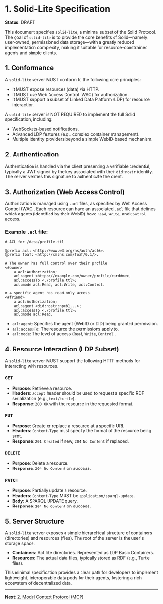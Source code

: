 # 1. Solid-Lite Specification

**Status**: DRAFT

This document specifies `solid-lite`, a minimal subset of the Solid Protocol. The goal of `solid-lite` is to provide the core benefits of Solid—namely, user-owned, permissioned data storage—with a greatly reduced implementation complexity, making it suitable for resource-constrained agents and simple clients.

## 1. Conformance

A `solid-lite` server MUST conform to the following core principles:
- It MUST expose resources (data) via HTTP.
- It MUST use Web Access Control (WAC) for authorization.
- It MUST support a subset of Linked Data Platform (LDP) for resource interaction.

A `solid-lite` server is NOT REQUIRED to implement the full Solid specification, including:
- WebSockets-based notifications.
- Advanced LDP features (e.g., complex container management).
- Multiple identity providers beyond a simple WebID-based mechanism.

## 2. Authentication

Authentication is handled via the client presenting a verifiable credential, typically a JWT signed by the key associated with their `did:nostr` identity. The server verifies this signature to authenticate the client.

## 3. Authorization (Web Access Control)

Authorization is managed using `.acl` files, as specified by Web Access Control (WAC). Each resource can have an associated `.acl` file that defines which agents (identified by their WebID) have `Read`, `Write`, and `Control` access.

### Example `.acl` file:

```turtle
# ACL for /data/profile.ttl

@prefix acl: <http://www.w3.org/ns/auth/acl#>.
@prefix foaf: <http://xmlns.com/foaf/0.1/>.

# The owner has full control over their profile
<#owner>
    a acl:Authorization;
    acl:agent <https://example.com/owner/profile/card#me>;
    acl:accessTo <./profile.ttl>;
    acl:mode acl:Read, acl:Write, acl:Control.

# A specific agent has read-only access
<#friend>
    a acl:Authorization;
    acl:agent <did:nostr:npub1...>;
    acl:accessTo <./profile.ttl>;
    acl:mode acl:Read.
```

- `acl:agent`: Specifies the agent (WebID or DID) being granted permission.
- `acl:accessTo`: The resource the permissions apply to.
- `acl:mode`: The level of access (`Read`, `Write`, `Control`).

## 4. Resource Interaction (LDP Subset)

A `solid-lite` server MUST support the following HTTP methods for interacting with resources.

### `GET`
- **Purpose**: Retrieve a resource.
- **Headers**: `Accept` header should be used to request a specific RDF serialization (e.g., `text/turtle`).
- **Response**: `200 OK` with the resource in the requested format.

### `PUT`
- **Purpose**: Create or replace a resource at a specific URI.
- **Headers**: `Content-Type` must specify the format of the resource being sent.
- **Response**: `201 Created` if new, `204 No Content` if replaced.

### `DELETE`
- **Purpose**: Delete a resource.
- **Response**: `204 No Content` on success.

### `PATCH`
- **Purpose**: Partially update a resource.
- **Headers**: `Content-Type` MUST be `application/sparql-update`.
- **Body**: A SPARQL UPDATE query.
- **Response**: `204 No Content` on success.

## 5. Server Structure

A `solid-lite` server exposes a simple hierarchical structure of containers (directories) and resources (files). The root of the server is the user's storage space.

- **Containers**: Act like directories. Represented as LDP Basic Containers.
- **Resources**: The actual data files, typically stored as RDF (e.g., Turtle files).

This minimal specification provides a clear path for developers to implement lightweight, interoperable data pods for their agents, fostering a rich ecosystem of decentralized data.

---
**Next:** [2. Model Context Protocol (MCP)](./02-model-context-protocol.md)